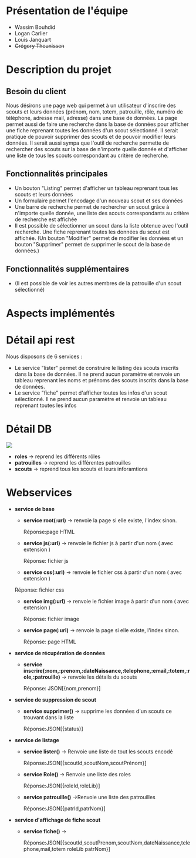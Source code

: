 # Présentation de l'équipe
- Wassim Bouhdid
- Logan Carlier
- Louis Janquart
- ~~Grégory Theunissen~~
# Description du projet
## Besoin du client
Nous désirons une page web qui permet à un utilisateur d'inscrire des scouts et leurs données (prénom, nom, totem, patrouille, rôle, numéro de téléphone, adresse mail, adresse) dans une base de données. La page permet aussi de faire une recherche dans la base de données pour afficher une fiche reprenant toutes les données d'un scout sélectionné. Il serait pratique de pouvoir supprimer des scouts et de pouvoir modifier leurs données. Il serait aussi sympa que l'outil de recherche permette de rechercher des scouts sur la base de n'importe quelle donnée et d'afficher une liste de tous les scouts correspondant au critère de recherche.

## Fonctionnalités principales
  - Un bouton "Listing" permet d'afficher un tableau reprenant tous les scouts et leurs données
  - Un formulaire permet l'encodage d'un nouveau scout et ses données
  - Une barre de recherche permet de rechercher un scout grâce à n'importe quelle donnée, une liste des scouts correspondants au critère de recherche est affichée
  - Il est possible de sélectionner un scout dans la liste obtenue avec l'outil recherche. Une fiche reprenant toutes les données du scout est affichée. (Un bouton "Modifier" permet de modifier les données et un bouton "Supprimer" permet de supprimer le scout de la base de données.)
 
 ## Fonctionnalités supplémentaires
 - (Il est possible de voir les autres membres de la patrouille d'un scout sélectionné)
 # Aspects implémentés
 
 # Détail api rest
 Nous disposons de 6 services :
 - Le service "lister" permet de construire le listing des scouts inscrits dans la base de données. Il ne prend aucun paramètre et renvoie un tableau reprenant les noms et prénoms des scouts inscrits dans la base de données.
 - Le service "fiche" permet d'afficher toutes les infos d'un scout sélectionné. Il ne prend aucun paramètre et renvoie un tableau reprenant toutes les infos 
 # Détail DB
 ![](diagramme_er.png)
 - **roles** -> reprend les différents rôles
 - **patrouilles** -> reprend les différentes patrouilles
 - **scouts** -> reprend tous les scouts et leurs inforamtions
 # Webservices 
 
 - **service de base**
 
    - **service root(:url)** -> renvoie la page si elle existe, l'index sinon.
    
      Réponse:page HTML
    
    - **service js(:url)** -> renvoie le fichier js à partir d'un nom ( avec extension )
    
      Réponse: fichier js
    
    - **service css(:url)** -> renvoie le fichier css à partir d'un nom ( avec extension )
    
    Réponse: fichier css
    
    - **service img(:url)** -> renvoie le fichier image à partir d'un nom ( avec extension )
    
      Réponse: fichier image
    
    - **service page(:url)** -> renvoie la page si elle existe, l'index sinon.
    
      Réponse: page HTML
 
 - **service de récupération de données**
    
    - **service inscrire(:nom,:prenom,:dateNaissance,:telephone,:email,:totem,:role,:patrouille)** -> renvoie         les détails du scouts
    
      Réponse: JSON[{nom,prenom}]
     
 - **service de suppression de scout**
    
    - **service supprimer()** -> supprime les données d'un scouts ce trouvant dans la liste
    
      Réponse:JSON[{status}]
  
 - **service de listage**
 
    - **service lister()** -> Renvoie une liste de tout les scouts encodé
    
      Réponse:JSON[{scoutId,scoutNom,scoutPrénom}]
    
    - **service Role()** -> Renvoie une liste des roles
    
      Réponse:JSON[{roleId,roleLib}]
   
    - **service patrouille()** ->Renvoie une liste des patrouilles
    
      Réponse:JSON[{patrId,patrNom}]
 
 - **service d'affichage de fiche scout**
 
    - **service fiche()** -> 
     
      Réponse:JSON[{scoutId,scoutPrenom,scoutNom,dateNaissance,telephone,mail,totem roleLib patrNom}]
 
 
